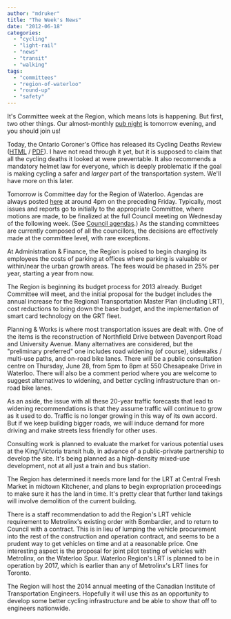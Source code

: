 ```yaml
---
author: "mdruker"
title: "The Week's News"
date: "2012-06-18"
categories: 
  - "cycling"
  - "light-rail"
  - "news"
  - "transit"
  - "walking"
tags: 
  - "committees"
  - "region-of-waterloo"
  - "round-up"
  - "safety"
---
```


It's Committee week at the Region, which means lots is happening. But first, two other things. Our almost-monthly [pub night](/blog/2012/06/07/june-pub-night/) is tomorrow evening, and you should join us!

Today, the Ontario Coroner's Office has released its Cycling Deaths Review ([HTML](https://www.mcscs.jus.gov.on.ca/english/DeathInvestigations/office_coroner/PublicationsandReports/CyclingDeathReview/DI_Cycling_Deatth_Review.html) / [PDF](https://www.mcscs.jus.gov.on.ca/stellent/groups/public/@mcscs/@www/@com/documents/webasset/ec159773.pdf)). I have not read through it yet, but it is supposed to claim that all the cycling deaths it looked at were preventable. It also recommends a mandatory helmet law for everyone, which is deeply problematic if the goal is making cycling a safer and _larger_ part of the transportation system. We'll have more on this later.

Tomorrow is Committee day for the Region of Waterloo. Agendas are always posted [here](https://regionofwaterloo.ca/en/regionalgovernment/standingcommittees.asp) at around 4pm on the preceding Friday. Typically, most issues and reports go to initially to the appropriate Committee, where motions are made, to be finalized at the full Council meeting on Wednesday of the following week. (See [Council agendas](https://regionofwaterloo.ca/en/regionalGovernment/councilminutesagenda.asp).) As the standing committees are currently composed of all the councillors, the decisions are effectively made at the committee level, with rare exceptions.<!--more-->

At Administration & Finance, the Region is poised to begin charging its employees the costs of parking at offices where parking is valuable or within/near the urban growth areas. The fees would be phased in 25% per year, starting a year from now.

The Region is beginning its budget process for 2013 already. Budget Committee will meet, and the initial proposal for the budget includes the annual increase for the Regional Transportation Master Plan (including LRT), cost reductions to bring down the base budget, and the implementation of smart card technology on the GRT fleet.

Planning & Works is where most transportation issues are dealt with. One of the items is the reconstruction of Northfield Drive between Davenport Road and University Avenue. Many alternatives are considered, but the "preliminary preferred" one includes road widening (of course), sidewalks / multi-use paths, and on-road bike lanes. There will be a public consultation centre on Thursday, June 28, from 5pm to 8pm at 550 Chesapeake Drive in Waterloo. There will also be a comment period where you are welcome to suggest alternatives to widening, and better cycling infrastructure than on-road bike lanes.

As an aside, the issue with all these 20-year traffic forecasts that lead to widening recommendations is that they assume traffic will continue to grow as it used to do. Traffic is no longer growing in this way of its own accord. But if we keep building bigger roads, we will induce demand for more driving and make streets less friendly for other uses.

Consulting work is planned to evaluate the market for various potential uses at the King/Victoria transit hub, in advance of a public-private partnership to develop the site. It's being planned as a high-density mixed-use development, not at all just a train and bus station.

The Region has determined it needs more land for the LRT at Central Fresh Market in midtown Kitchener, and plans to begin expropriation proceedings to make sure it has the land in time. It's pretty clear that further land takings will involve demolition of the current building.

There is a staff recommendation to add the Region's LRT vehicle requirement to Metrolinx's existing order with Bombardier, and to return to Council with a contract. This is in lieu of lumping the vehicle procurement into the rest of the construction and operation contract, and seems to be a prudent way to get vehicles on time and at a reasonable price. One interesting aspect is the proposal for joint pilot testing of vehicles with Metrolinx, on the Waterloo Spur. Waterloo Region's LRT is planned to be in operation by 2017, which is earlier than any of Metrolinx's LRT lines for Toronto.

The Region will host the 2014 annual meeting of the Canadian Institute of Transportation Engineers. Hopefully it will use this as an opportunity to develop some better cycling infrastructure and be able to show that off to engineers nationwide.

